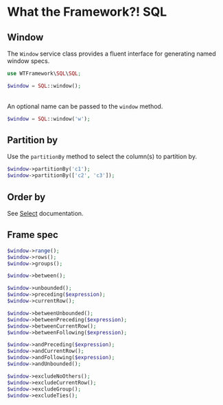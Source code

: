 # What the Framework?! SQL

## Window
The `Window` service class provides a fluent interface for generating named window specs.
```php
use WTFramework\SQL\SQL;

$window = SQL::window();
```
\
An optional name can be passed to the `window` method.
```php
$window = SQL::window('w');
```

## Partition by
Use the `partitionBy` method to select the column(s) to partition by.
```php
$window->partitionBy('c1');
$window->partitionBy(['c2', 'c3']);
```

## Order by
See [Select](../select.md#order-by) documentation.

## Frame spec
```php
$window->range();
$window->rows();
$window->groups();

$window->between();

$window->unbounded();
$window->preceding($expression);
$window->currentRow();

$window->betweenUnbounded();
$window->betweenPreceding($expression);
$window->betweenCurrentRow();
$window->betweenFollowing($expression);

$window->andPreceding($expression);
$window->andCurrentRow();
$window->andFollowing($expression);
$window->andUnbounded();

$window->excludeNoOthers();
$window->excludeCurrentRow();
$window->excludeGroup();
$window->excludeTies();
```
